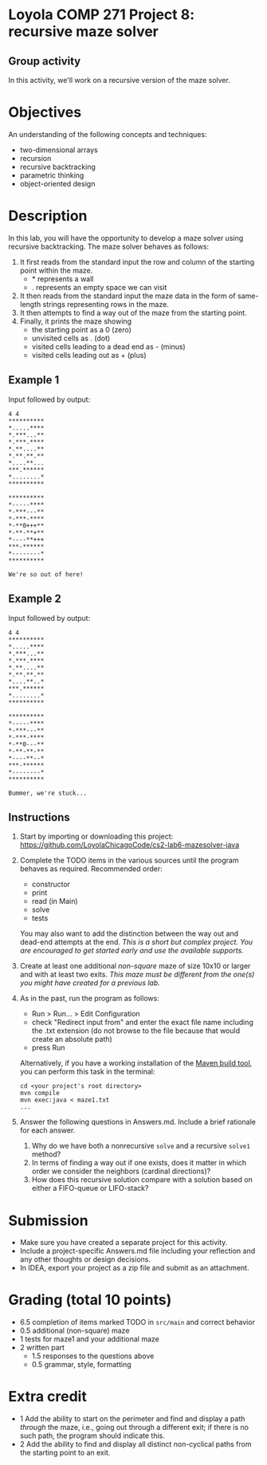 # Loyola COMP 271 Project 8: recursive maze solver

## Group activity

In this activity, we'll work on a recursive version of the maze solver.

# Objectives

An understanding of the following concepts and techniques:

- two-dimensional arrays
- recursion
- recursive backtracking
- parametric thinking
- object-oriented design

# Description

In this lab, you will have the opportunity to develop a maze solver using recursive backtracking.
The maze solver behaves as follows:

1. It first reads from the standard input the row and column of the starting point within the maze.
   - \* represents a wall
   - \. represents an empty space we can visit
1. It then reads from the standard input the maze data in the form of same-length strings representing rows in the maze.
1. It then attempts to find a way out of the maze from the starting point.
1. Finally, it prints the maze showing 
   - the starting point as a 0 (zero)
   - unvisited cells as \. (dot)
   - visited cells leading to a dead end as - (minus)
   - visited cells leading out as + (plus)
   
## Example 1

Input followed by output: 
```
4 4
**********
*.....****
*.***...**
*.***.****
*.**....**
*.**.**.**
*....**...
***.******
*........*
**********

**********
*-----****
*-***---**
*-***-****
*-**0+++**
*-**-**+**
*----**+++
***-******
*--------*
**********

We're so out of here!
```

## Example 2

Input followed by output:
```
4 4
**********
*.....****
*.***...**
*.***.****
*.**....**
*.**.**.**
*....**..*
***.******
*........*
**********

**********
*-----****
*-***---**
*-***-****
*-**0---**
*-**-**-**
*----**--*
***-******
*--------*
**********

Bummer, we're stuck...
```

## Instructions

1. Start by importing or downloading this project: https://github.com/LoyolaChicagoCode/cs2-lab6-mazesolver-java
1. Complete the TODO items in the various sources until the program behaves as required. Recommended order:
    - constructor
    - print
    - read (in Main)
    - solve
    - tests

   You may also want to add the distinction between the way out and dead-end attempts at the end. 
   *This is a short but complex project. You are encouraged to get started early and use the available supports.*   
1. Create at least one additional *non-square* maze of size 10x10 or larger and with at least two exits. 
   *This maze must be different from the one(s) you might have created for a previous lab.*
1. As in the past, run the program as follows:
    - Run > Run... > Edit Configuration 
    - check "Redirect input from" and enter the exact file name including the .txt extension
      (do not browse to the file because that would create an absolute path)
    - press Run
    
   Alternatively, if you have a working installation of the [Maven build tool](https://maven.apache.org/), you can perform this task in the terminal:

       cd <your project's root directory>
       mvn compile
       mvn exec:java < maze1.txt
       ...

1. Answer the following questions in Answers.md. Include a brief rationale for each answer.

    1. Why do we have both a nonrecursive `solve` and a recursive `solve1` method?
    2. In terms of finding a way out if one exists, does it matter in which order we consider the neighbors (cardinal directions)?
    3. How does this recursive solution compare with a solution based on either a FIFO-queue or LIFO-stack?

# Submission

-    Make sure you have created a separate project for this activity.
-    Include a project-specific Answers.md file including your reflection and any other thoughts or design decisions.
-    In IDEA, export your project as a zip file and submit as an attachment.

# Grading (total 10 points)

- 6.5 completion of items marked TODO in `src/main` and correct behavior
- 0.5 additional (non-square) maze
- 1 tests for maze1 and your additional maze
- 2 written part
  - 1.5 responses to the questions above
  - 0.5 grammar, style, formatting

# Extra credit

- 1 Add the ability to start on the perimeter and find and display a path *through* the maze, i.e., going out through a different exit; 
    if there is no such path, the program should indicate this.
- 2 Add the ability to find and display all distinct non-cyclical paths from the starting point to an exit.
